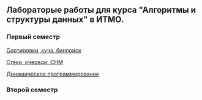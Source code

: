 ## Лабораторые работы для курса "Алгоритмы и структуры данных" в ИТМО.

### Первый семестр

[Сортировки, куча, бинпоиск](https://github.com/bnkspbrus/itmo_algorithms_and_data_structures/tree/main/sem1_lab1)

[Стеки, очереди, СНМ](https://github.com/bnkspbrus/itmo_algorithms_and_data_structures/tree/main/sem1_lab2)

[Динамическое программирование](https://github.com/bnkspbrus/itmo_algorithms_and_data_structures/tree/main/sem1_lab3)

### Второй семестр

